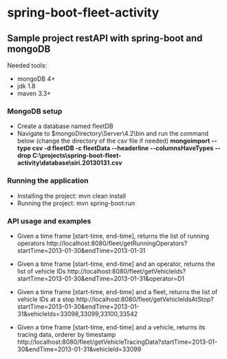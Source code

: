 # spring-boot-fleet-activity #
## Sample project restAPI with spring-boot and mongoDB ##

Needed tools:
- mongoDB 4+
- jdk 1.8
- maven 3.3+

### MongoDB setup ###
- Create a database named fleetDB
- Navigate to $mongoDirectory\Server\4.2\bin and run the command below (change the directory of the csv file if needed)
**mongoimport --type csv -d fleetDB -c fleetData --headerline --columnsHaveTypes --drop C:\projects\spring-boot-fleet-activity\database\siri.20130131.csv**

### Running the application ###
- Installing the project: mvn clean install
- Running the project: mvn spring-boot:run

### API usage and examples ###
- Given a time frame [start-time, end-time], returns the list of running operators
http://localhost:8080/fleet/getRunningOperators?startTime=2013-01-30&endTime=2013-01-31

- Given a time frame [start-time, end-time] and an operator, returns the list of vehicle IDs
http://localhost:8080/fleet/getVehicleIds?startTime=2013-01-30&endTime=2013-01-31&operator=D1

- Given a time frame [start-time, end-time] and a fleet, returns the list of vehicle IDs at a stop
http://localhost:8080/fleet/getVehicleIdsAtStop?startTime=2013-01-30&endTime=2013-01-31&vehicleIds=33098,33099,33100,33542

- Given a time frame [start-time, end-time] and a vehicle, returns its tracing data, orderer by timestamp
http://localhost:8080/fleet/getVehicleTracingData?startTime=2013-01-30&endTime=2013-01-31&vehicleId=33099
